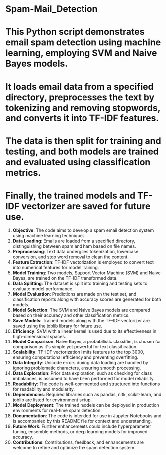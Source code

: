# Spam-Mail_Detection
# This Python script demonstrates email spam detection using machine learning, employing SVM and Naive Bayes models. 
# It loads email data from a specified directory, preprocesses the text by tokenizing and removing stopwords, and converts it into TF-IDF features. 
# The data is then split for training and testing, and both models are trained and evaluated using classification metrics. 
# Finally, the trained models and TF-IDF vectorizer are saved for future use.
1. **Objective**: The code aims to develop a spam email detection system using machine learning techniques.
2. **Data Loading**: Emails are loaded from a specified directory, distinguishing between spam and ham based on file names.
3. **Preprocessing**: Text data undergoes tokenization, lowercase conversion, and stop word removal to clean the content.
4. **Feature Extraction**: TF-IDF vectorization is employed to convert text into numerical features for model training.
5. **Model Training**: Two models, Support Vector Machine (SVM) and Naive Bayes, are trained on the TF-IDF transformed data.
6. **Data Splitting**: The dataset is split into training and testing sets to evaluate model performance.
7. **Model Evaluation**: Predictions are made on the test set, and classification reports along with accuracy scores are generated for both models.
8. **Model Selection**: The SVM and Naive Bayes models are compared based on their accuracy and other classification metrics.
9. **Save Models**: Trained models along with the TF-IDF vectorizer are saved using the joblib library for future use.
10. **Efficiency**: SVM with a linear kernel is used due to its effectiveness in high-dimensional spaces.
11. **Model Comparison**: Naive Bayes, a probabilistic classifier, is chosen for comparison as it's simple yet powerful for text classification.
12. **Scalability**: TF-IDF vectorization limits features to the top 3000, ensuring computational efficiency and preventing overfitting.
13. **Data Integrity**: Unicode errors during data loading are handled by ignoring problematic characters, ensuring smooth processing.
14. **Data Exploration**: Prior data exploration, such as checking for class imbalances, is assumed to have been performed for model reliability.
15. **Readability**: The code is well-commented and structured into functions for readability and modularity.
16. **Dependencies**: Required libraries such as pandas, nltk, scikit-learn, and joblib are listed for environment setup.
17. **Model Deployment**: The trained models can be deployed in production environments for real-time spam detection.
18. **Documentation**: The code is intended for use in Jupyter Notebooks and is accompanied by this README file for context and understanding.
19. **Future Work**: Further enhancements could include hyperparameter tuning, ensemble methods, or deep learning models for improved accuracy.
20. **Contributions**: Contributions, feedback, and enhancements are welcome to refine and optimize the spam detection system.
